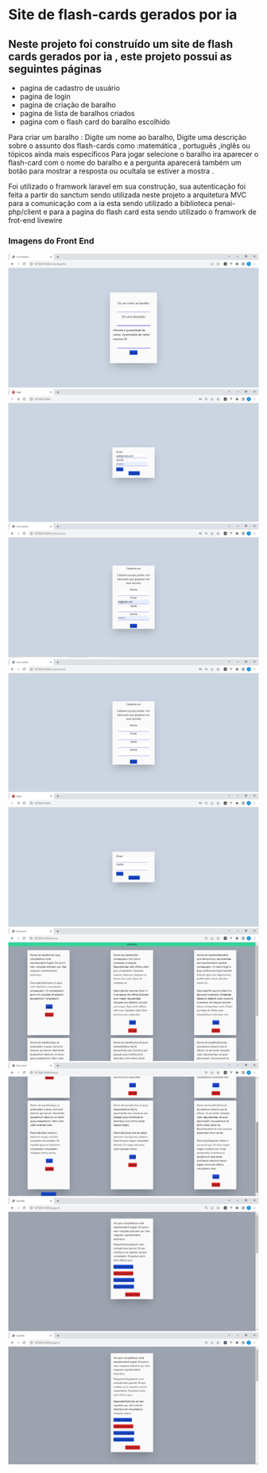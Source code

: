 # Site de flash-cards gerados por ia

## Neste projeto foi construído um site de flash cards gerados por ia , este projeto possui as seguintes páginas
* pagina de cadastro de usuário
* pagina de login
* pagina de criação de baralho
* pagina de lista de baralhos criados
* pagina com o flash card do baralho escolhido
  
Para criar um baralho : Digite um nome ao baralho, Digite uma descrição sobre o assunto dos flash-cards como :matemática , português ,inglês ou tópicos ainda mais específicos
Para jogar selecione o baralho ira aparecer o flash-card com o nome do baralho e a pergunta aparecerá também um botão para mostrar a resposta ou ocultala se estiver a mostra .



Foi utilizado o framwork laravel em sua construção, sua autenticação foi feita a partir do sanctum sendo utilizada neste projeto a arquitetura MVC para a comunicação com a ia esta sendo utilizado a biblioteca penai-php/client e para a pagina do flash card esta sendo utilizado o framwork de frot-end livewire

### Imagens do Front End 
<img src="img/Captura de Tela (16).png">
<img src="img/Captura de Tela (8).png">
<img src="img/Captura de Tela (9).png">
<img src="img/Captura de Tela (10).png">
<img src="img/Captura de Tela (11).png">
<img src="img/Captura de Tela (12).png">
<img src="img/Captura de Tela (13).png">
<img src="img/Captura de Tela (14).png">
<img src="img/Captura de Tela (15).png">
